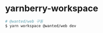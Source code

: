 # yarnberry-workspace

```bash
# @wanted/web 구동
$ yarn workspace @wanted/web dev
```

<!-- - root가서 상태 갱신하기

```
cd ..
yarn
```

- 실행 확인

```bash
yarn workspace @wanted/web run dev
# cd apps/cd wated/yarn dev로 실행하지 않아도 된다.
```

- typescript 의존성 추가

```
yarn add -D typescript
yarn dlx @yarnpkg/sdks vscode // > 허용
```


#### 8. apps/wanted에서 pacakges/lib 의존해 보기

- root로 이동

```bash
cd ../../
yarn # pnp.cjs에 갱신
```

- root 실행

```
yarn workspace @wanted/web add @wanted/lib

# apps/wanted/package.json에 의존성이 추가된 것을 확인
``` -->

<!-- #### tsconfig 설정 공유

- root에 tsconfig.base.json 생성

```
{
  "compilerOptions": {
    "strict": true,
    "useUnknownInCatchVariables": true,
    "allowJs": true,
    "skipLibCheck": true,
    "forceConsistentCasingInFileNames": true,
    "noEmit": true,
    "esModuleInterop": true,
    "moduleResolution": "node",
    "resolveJsonModule": true,
    "isolatedModules": true,
    "incremental": true,
    "newLine": "lf"
  },
  "exclude": ["**/node_modules", "**/.*/"]
}
```

#### prettier, eslint 설정 공통화

- root 에서 prettier, eslint 설치

```
yarn add prettier eslint eslint-config-prettier eslint-plugin-import eslint-plugin-react eslint-plugin-react-hooks eslint-import-resolver-typescript @typescript-eslint/eslint-plugin @typescript-eslint/parser -D


yarn dlx @yarnpkg/sdks
``` -->
